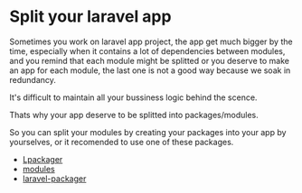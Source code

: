 # Split your laravel app

Sometimes you work on laravel app project, the app get much bigger by the time, especially when it contains a lot of dependencies between modules, and you remind that each module might be splitted or you deserve to make an app for each module, the last one is not a good way because we soak in redundancy.

It's difficult to maintain all your bussiness logic behind the scence.

Thats why your app deserve to be splitted into packages/modules.

So you can split your modules by creating your packages into your app by yourselves, or 
it recomended to use one of these packages.

 * [Lpackager](https://github.com/amranidev/lpackager) 
 * [modules](https://github.com/caffeinated/modules)
 * [laravel-packager](https://github.com/Jeroen-G/laravel-packager)

